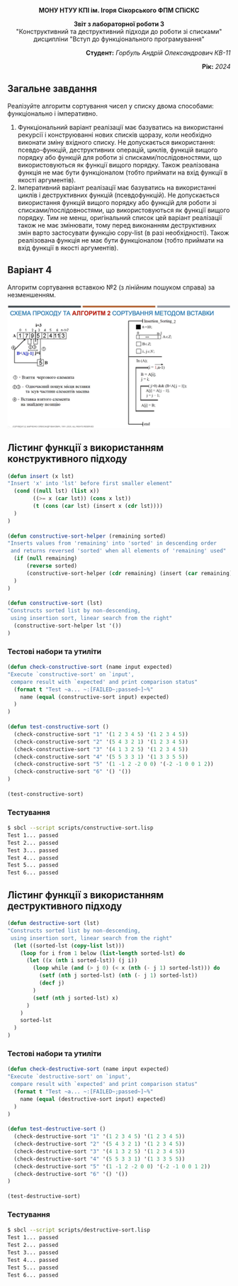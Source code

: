 <p align="center"><b>МОНУ НТУУ КПІ ім. Ігоря Сікорського ФПМ СПіСКС</b></p>
<p align="center">
<b>Звіт з лабораторної роботи 3</b><br/>
"Конструктивний та деструктивний підходи до роботи зі списками"<br/>
дисципліни "Вступ до функціонального програмування"
</p>
<p align="right"><b>Студент:</b> <i>Горбуль Андрій Олександрович КВ-11</i><p>
<p align="right"><b>Рік:</b> <i>2024</i><p>

## Загальне завдання
Реалізуйте алгоритм сортування чисел у списку двома способами: функціонально і
імперативно.
1. Функціональний варіант реалізації має базуватись на використанні рекурсії і
конструюванні нових списків щоразу, коли необхідно виконати зміну вхідного списку.
Не допускається використання: псевдо-функцій, деструктивних операцій, циклів,
функцій вищого порядку або функцій для роботи зі списками/послідовностями, що
використовуються як функції вищого порядку. Також реалізована функція не має
бути функціоналом (тобто приймати на вхід функції в якості аргументів).
2. Імперативний варіант реалізації має базуватись на використанні циклів і
деструктивних функцій (псевдофункцій). Не допускається використання функцій
вищого порядку або функцій для роботи зі списками/послідовностями, що
використовуються як функції вищого порядку. Тим не менш, оригінальний список
цей варіант реалізації також не має змінювати, тому перед виконанням
деструктивних змін варто застосувати функцію copy-list (в разі необхідності).
Також реалізована функція не має бути функціоналом (тобто приймати на вхід
функції в якості аргументів).
## Варіант 4
Алгоритм сортування вставкою №2 (з лінійним пошуком справа) за незменшенням.
<p align="center">
<img src="insertion-sort-2.png">
</p>

## Лістинг функції з використанням конструктивного підходу
```lisp
(defun insert (x lst)
"Insert 'x' into 'lst' before first smaller element"
  (cond ((null lst) (list x))
        ((>= x (car lst)) (cons x lst))
        (t (cons (car lst) (insert x (cdr lst))))
  )
)

(defun constructive-sort-helper (remaining sorted)
"Inserts values from 'remaining' into 'sorted' in descending order
 and returns reversed 'sorted' when all elements of 'remaining' used"
  (if (null remaining)
      (reverse sorted)
      (constructive-sort-helper (cdr remaining) (insert (car remaining) sorted))
  )
)

(defun constructive-sort (lst)
"Constructs sorted list by non-descending,
 using insertion sort, linear search from the right"
  (constructive-sort-helper lst '())
)
```
### Тестові набори та утиліти
```lisp
(defun check-constructive-sort (name input expected)
"Execute `constructive-sort' on `input',
 compare result with `expected' and print comparison status"
  (format t "Test ~a... ~:[FAILED~;passed~]~%"
    name (equal (constructive-sort input) expected) 
  )
)

(defun test-constructive-sort ()
  (check-constructive-sort "1" '(1 2 3 4 5) '(1 2 3 4 5))
  (check-constructive-sort "2" '(5 4 3 2 1) '(1 2 3 4 5))
  (check-constructive-sort "3" '(4 1 3 2 5) '(1 2 3 4 5))
  (check-constructive-sort "4" '(5 5 3 3 1) '(1 3 3 5 5))
  (check-constructive-sort "5" '(1 -1 2 -2 0 0) '(-2 -1 0 0 1 2))
  (check-constructive-sort "6" '() '())
)

(test-constructive-sort)
```
### Тестування
```bash
$ sbcl --script scripts/constructive-sort.lisp 
Test 1... passed
Test 2... passed
Test 3... passed
Test 4... passed
Test 5... passed
Test 6... passed
```
## Лістинг функції з використанням деструктивного підходу
```lisp
(defun destructive-sort (lst)
"Constructs sorted list by non-descending,
 using insertion sort, linear search from the right"
  (let ((sorted-lst (copy-list lst)))
    (loop for i from 1 below (list-length sorted-lst) do
      (let ((x (nth i sorted-lst)) (j i))
        (loop while (and (> j 0) (< x (nth (- j 1) sorted-lst))) do
          (setf (nth j sorted-lst) (nth (- j 1) sorted-lst))
          (decf j)
        )
        (setf (nth j sorted-lst) x)
      )
    )
    sorted-lst
  )
)
```
### Тестові набори та утиліти
```lisp
(defun check-destructive-sort (name input expected)
"Execute `destructive-sort' on `input',
 compare result with `expected' and print comparison status"
  (format t "Test ~a... ~:[FAILED~;passed~]~%"
    name (equal (destructive-sort input) expected) 
  )
)

(defun test-destructive-sort ()
  (check-destructive-sort "1" '(1 2 3 4 5) '(1 2 3 4 5))
  (check-destructive-sort "2" '(5 4 3 2 1) '(1 2 3 4 5))
  (check-destructive-sort "3" '(4 1 3 2 5) '(1 2 3 4 5))
  (check-destructive-sort "4" '(5 5 3 3 1) '(1 3 3 5 5))
  (check-destructive-sort "5" '(1 -1 2 -2 0 0) '(-2 -1 0 0 1 2))
  (check-destructive-sort "6" '() '())
)

(test-destructive-sort)
```
### Тестування
```bash
$ sbcl --script scripts/destructive-sort.lisp 
Test 1... passed
Test 2... passed
Test 3... passed
Test 4... passed
Test 5... passed
Test 6... passed
```